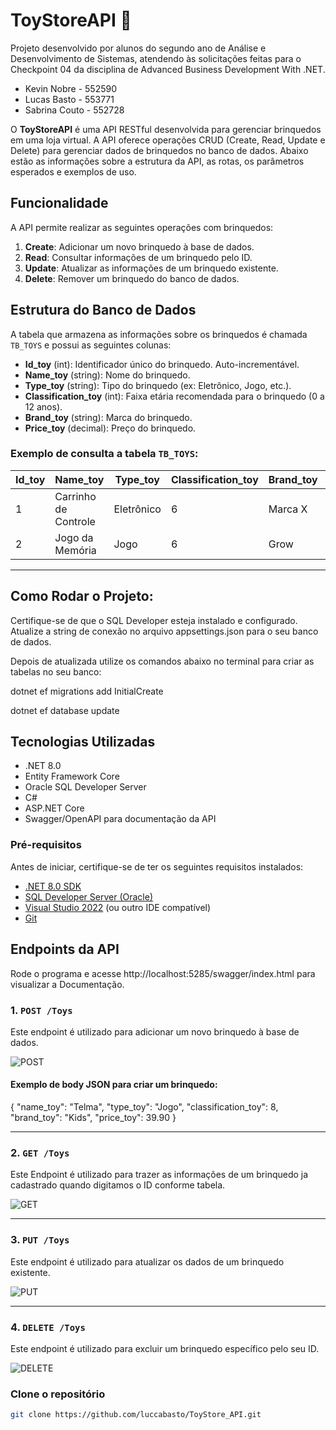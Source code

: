 # ToyStoreAPI 🧸

Projeto desenvolvido por alunos do segundo ano de Análise e Desenvolvimento de Sistemas, atendendo às solicitações feitas para o Checkpoint 04 da disciplina de Advanced Business Development With .NET.
* Kevin Nobre - 552590
* Lucas Basto - 553771
* Sabrina Couto - 552728

O **ToyStoreAPI** é uma API RESTful desenvolvida para gerenciar brinquedos em uma loja virtual. A API oferece operações CRUD (Create, Read, Update e Delete) para gerenciar dados de brinquedos no banco de dados. Abaixo estão as informações sobre a estrutura da API, as rotas, os parâmetros esperados e exemplos de uso.

## Funcionalidade

A API permite realizar as seguintes operações com brinquedos:

1. **Create**: Adicionar um novo brinquedo à base de dados.
2. **Read**: Consultar informações de um brinquedo pelo ID.
3. **Update**: Atualizar as informações de um brinquedo existente.
4. **Delete**: Remover um brinquedo do banco de dados.

## Estrutura do Banco de Dados

A tabela que armazena as informações sobre os brinquedos é chamada `TB_TOYS` e possui as seguintes colunas:

- **Id_toy** (int): Identificador único do brinquedo. Auto-incrementável.
- **Name_toy** (string): Nome do brinquedo.
- **Type_toy** (string): Tipo do brinquedo (ex: Eletrônico, Jogo, etc.).
- **Classification_toy** (int): Faixa etária recomendada para o brinquedo (0 a 12 anos).
- **Brand_toy** (string): Marca do brinquedo.
- **Price_toy** (decimal): Preço do brinquedo.

### Exemplo de consulta a tabela `TB_TOYS`:
| Id_toy | Name_toy           | Type_toy   | Classification_toy | Brand_toy | Price_toy |
|--------|---------------------|------------|--------------------|-----------|-----------|
| 1      | Carrinho de Controle | Eletrônico | 6                  | Marca X   | 150.00    |
| 2      | Jogo da Memória     | Jogo       | 6                  | Grow      | 39.90     |

---
## Como Rodar o Projeto:

Certifique-se de que o SQL Developer esteja instalado e configurado.
Atualize a string de conexão no arquivo appsettings.json para o seu banco de dados.

Depois de atualizada utilize os comandos abaixo no terminal para criar as tabelas no seu banco:

dotnet ef migrations add InitialCreate

dotnet ef database update

## Tecnologias Utilizadas
- .NET 8.0
- Entity Framework Core
- Oracle SQL Developer Server
- C#
- ASP.NET Core
- Swagger/OpenAPI para documentação da API

### Pré-requisitos
Antes de iniciar, certifique-se de ter os seguintes requisitos instalados:

- [.NET 8.0 SDK](https://dotnet.microsoft.com/download/dotnet/8.0)
- [SQL Developer Server (Oracle)](https://www.oracle.com/database/sqldeveloper/)
- [Visual Studio 2022](https://visualstudio.microsoft.com/) (ou outro IDE compatível)
- [Git](https://git-scm.com/)


## Endpoints da API
Rode o programa e acesse http://localhost:5285/swagger/index.html para visualizar a Documentação.

### 1. `POST /Toys`

Este endpoint é utilizado para adicionar um novo brinquedo à base de dados.

![POST](https://github.com/user-attachments/assets/6a0b1c79-e93a-4e3e-979b-24a8f33027a8)

#### Exemplo de body JSON para criar um brinquedo:
{
  "name_toy": "Telma",
  "type_toy": "Jogo",
  "classification_toy": 8,
  "brand_toy": "Kids",
  "price_toy": 39.90
}


-------------------------

### 2. `GET /Toys`

Este Endpoint é utilizado para trazer as informações de um brinquedo ja cadastrado quando digitamos o ID conforme tabela.

![GET](https://github.com/user-attachments/assets/0c6062b1-aca2-4ca6-8915-a606587d9165)

-------------------

### 3. `PUT /Toys`

Este endpoint é utilizado para atualizar os dados de um brinquedo existente.

![PUT](https://github.com/user-attachments/assets/07c7282c-5cf0-49fc-8d30-c8d0526039de)

-------------------

### 4. `DELETE /Toys`

Este endpoint é utilizado para excluir um brinquedo específico pelo seu ID.

![DELETE](https://github.com/user-attachments/assets/bda3c7f0-1258-45dd-a204-15b2d3718e25)


### Clone o repositório
   ```sh
   git clone https://github.com/luccabasto/ToyStore_API.git
